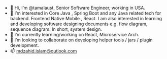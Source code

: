 - 👋 Hi, I’m @tamalaust, Senior Software Engineer, working in USA.
- 👀 I’m interested in Core Java , Spring Boot and any Java related tech for backend. Frontend Native Mobile , React. I am also interested in learning and developing software designing documents e.g. flow diagram, sequence diagram. In short, system design.
- 🌱 I’m currently learning/working on React, Microservice Arch.
- 💞️ I’m looking to collaborate on developing helper tools / jars / plugin development.
- 📫 mdzahid.islam@outlook.com

<!---
tamalaust/tamalaust is a ✨ special ✨ repository because its `README.md` (this file) appears on your GitHub profile.
You can click the Preview link to take a look at your changes.
--->
